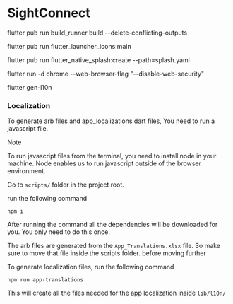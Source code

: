 # SightConnect

flutter pub run build_runner build --delete-conflicting-outputs

flutter pub run flutter_launcher_icons:main

flutter pub run flutter_native_splash:create --path=splash.yaml

flutter run -d chrome --web-browser-flag "--disable-web-security"

flutter gen-l10n

### Localization

To generate arb files and app_localizations dart files, You need to run a javascript file.

> [!NOTE]
> To run javascript files from the terminal, you need to install node in your machine. Node enables us to run javascript outside of the browser environment.

Go to `scripts/` folder in the project root.

run the following command

```shell
npm i
```

After running the command all the dependencies will be downloaded for you. You only need to do this once.

The arb files are generated from the `App_Translations.xlsx` file. So make sure to move that file inside the scripts folder. before moving further

To generate localization files, run the following command

```shell
npm run app-translations
```

This will create all the files needed for the app localization inside `lib/l10n/`
